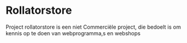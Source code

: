 Rollatorstore
=============

Project rollatorstore is een niet Commerciële project, die bedoelt is om kennis op te doen van webprogramma,s en webshops